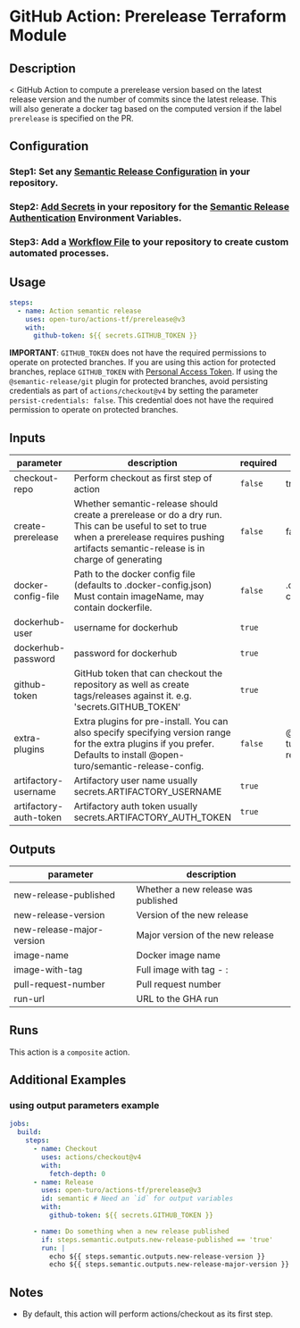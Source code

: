# GitHub Action: Prerelease Terraform Module

<!-- prettier-ignore-start -->
<!-- action-docs-description -->
## Description

< GitHub Action to compute a prerelease version based on the latest release version and the number of commits since the latest release. This will also generate a docker tag based on the computed version if the label `prerelease` is specified on the PR.
<!-- action-docs-description -->
<!-- prettier-ignore-end -->

## Configuration

### Step1: Set any [Semantic Release Configuration](https://github.com/semantic-release/semantic-release/blob/master/docs/usage/configuration.md#configuration) in your repository.

### Step2: [Add Secrets](https://help.github.com/en/actions/configuring-and-managing-workflows/creating-and-storing-encrypted-secrets) in your repository for the [Semantic Release Authentication](https://github.com/semantic-release/semantic-release/blob/master/docs/usage/ci-configuration.md#authentication) Environment Variables.

### Step3: Add a [Workflow File](https://help.github.com/en/articles/workflow-syntax-for-github-actions) to your repository to create custom automated processes.

## Usage

```yaml
steps:
  - name: Action semantic release
    uses: open-turo/actions-tf/prerelease@v3
    with:
      github-token: ${{ secrets.GITHUB_TOKEN }}
```

**IMPORTANT**: `GITHUB_TOKEN` does not have the required permissions to operate on protected branches.
If you are using this action for protected branches, replace `GITHUB_TOKEN`
with [Personal Access Token](https://help.github.com/en/github/authenticating-to-github/creating-a-personal-access-token-for-the-command-line).
If using the `@semantic-release/git` plugin for protected branches, avoid persisting credentials as part
of `actions/checkout@v4` by setting the parameter `persist-credentials: false`. This credential does not have the
required permission to operate on protected branches.

<!-- prettier-ignore-start -->
<!-- action-docs-inputs -->
## Inputs

| parameter | description | required | default |
| --- | --- | --- | --- |
| checkout-repo | Perform checkout as first step of action | `false` | true |
| create-prerelease | Whether semantic-release should create a prerelease or do a dry run. This can be useful to set to true when a prerelease requires pushing artifacts semantic-release is in charge of generating | `false` | false |
| docker-config-file | Path to the docker config file (defaults to .docker-config.json) Must contain imageName, may contain dockerfile. | `false` | .docker-config.json |
| dockerhub-user | username for dockerhub | `true` |  |
| dockerhub-password | password for dockerhub | `true` |  |
| github-token | GitHub token that can checkout the repository as well as create tags/releases against it. e.g. 'secrets.GITHUB_TOKEN' | `true` |  |
| extra-plugins | Extra plugins for pre-install. You can also specify specifying version range for the extra plugins if you prefer.  Defaults to install @open-turo/semantic-release-config. | `false` | @open-turo/semantic-release-config  |
| artifactory-username | Artifactory user name usually secrets.ARTIFACTORY_USERNAME | `true` |  |
| artifactory-auth-token | Artifactory auth token usually secrets.ARTIFACTORY_AUTH_TOKEN | `true` |  |
<!-- action-docs-inputs -->

<!-- action-docs-outputs -->
## Outputs

| parameter | description |
| --- | --- |
| new-release-published | Whether a new release was published |
| new-release-version | Version of the new release |
| new-release-major-version | Major version of the new release |
| image-name | Docker image name |
| image-with-tag | Full image with tag - <image-name>:<image-version> |
| pull-request-number | Pull request number |
| run-url | URL to the GHA run |
<!-- action-docs-outputs -->

<!-- action-docs-runs -->
## Runs

This action is a `composite` action.
<!-- action-docs-runs -->

<!-- action-docs-usage  -->
<!-- action-docs-usage -->
<!-- prettier-ignore-end -->

## Additional Examples

### using output parameters example

```yaml
jobs:
  build:
    steps:
      - name: Checkout
        uses: actions/checkout@v4
        with:
          fetch-depth: 0
      - name: Release
        uses: open-turo/actions-tf/prerelease@v3
        id: semantic # Need an `id` for output variables
        with:
          github-token: ${{ secrets.GITHUB_TOKEN }}

      - name: Do something when a new release published
        if: steps.semantic.outputs.new-release-published == 'true'
        run: |
          echo ${{ steps.semantic.outputs.new-release-version }}
          echo ${{ steps.semantic.outputs.new-release-major-version }}
```

## Notes

- By default, this action will perform actions/checkout as its first step.
